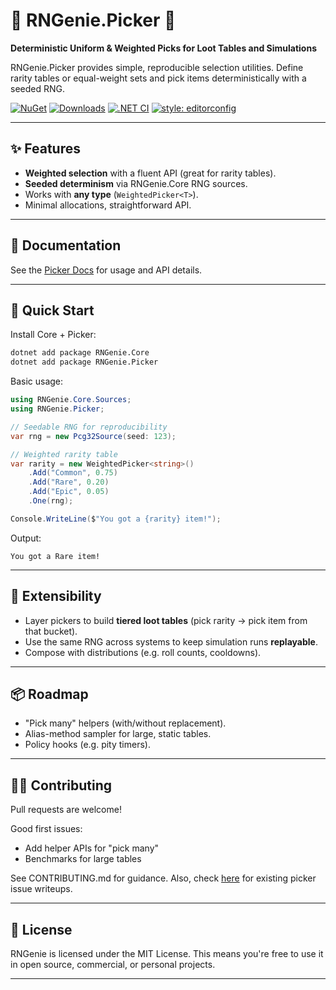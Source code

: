 # 🎩 RNGenie.Picker 🎯

**Deterministic Uniform & Weighted Picks for Loot Tables and Simulations**

RNGenie.Picker provides simple, reproducible selection utilities.
Define rarity tables or equal-weight sets and pick items deterministically with a seeded RNG.

[![NuGet](https://img.shields.io/nuget/v/RNGenie.Picker.svg)](https://www.nuget.org/packages/RNGenie.Picker/)
[![Downloads](https://img.shields.io/nuget/dt/RNGenie.Picker.svg)](https://www.nuget.org/packages/RNGenie.Picker/)
[![.NET CI](https://github.com/FloatObject/RNGenie/actions/workflows/dotnet.yml/badge.svg?branch=master)](https://github.com/FloatObject/RNGenie/actions/workflows/dotnet.yml)
[![style: editorconfig](https://img.shields.io/badge/style-editorconfig-blue)](https://github.com/FloatObject/RNGenie/blob/master/CONTRIBUTING.md)

---

## ✨ Features

- **Weighted selection** with a fluent API (great for rarity tables).
- **Seeded determinism** via RNGenie.Core RNG sources.
- Works with **any type** (`WeightedPicker<T>`).
- Minimal allocations, straightforward API.

---

## 📄 Documentation

See the [Picker Docs](https://github.com/FloatObject/RNGenie/blob/master/docs/picker.md) for usage and API details.

---

## 🚀 Quick Start

Install Core + Picker:
```sh
dotnet add package RNGenie.Core
dotnet add package RNGenie.Picker
```

Basic usage:
```cs
using RNGenie.Core.Sources;
using RNGenie.Picker;

// Seedable RNG for reproducibility
var rng = new Pcg32Source(seed: 123);

// Weighted rarity table
var rarity = new WeightedPicker<string>()
	.Add("Common", 0.75)
	.Add("Rare", 0.20)
	.Add("Epic", 0.05)
	.One(rng);

Console.WriteLine($"You got a {rarity} item!");
```

Output:
```text
You got a Rare item!
```
---

## 🧩 Extensibility

- Layer pickers to build **tiered loot tables** (pick rarity -> pick item from that bucket).
- Use the same RNG across systems to keep simulation runs **replayable**.
- Compose with distributions (e.g. roll counts, cooldowns).

---

## 📦 Roadmap

- "Pick many" helpers (with/without replacement).
- Alias-method sampler for large, static tables.
- Policy hooks (e.g. pity timers).

---

## 👩‍💻 Contributing

Pull requests are welcome!

Good first issues:
- Add helper APIs for "pick many"
- Benchmarks for large tables

See CONTRIBUTING.md for guidance.
Also, check [here](https://github.com/FloatObject/RNGenie/issues) for existing picker issue writeups.

---

## 📜 License

RNGenie is licensed under the MIT License.
This means you're free to use it in open source, commercial, or personal projects.

---


